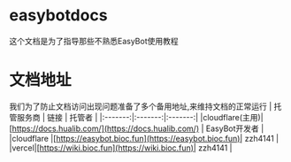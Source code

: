# easybotdocs
这个文档是为了指导那些不熟悉EasyBot使用教程
# 文档地址
我们为了防止文档访问出现问题准备了多个备用地址,来维持文档的正常运行
| 托管服务商 | 链接 | 托管者 |
|:-------:|:-------:|:-------:|
|cloudflare(主用)| [https://docs.hualib.com/](https://docs.hualib.com/)   |  EasyBot开发者  |
|cloudflare |[https://easybot.bioc.fun](https://easybot.bioc.fun)| zzh4141 |
|vercel|[https://wiki.bioc.fun](https://wiki.bioc.fun)| zzh4141 |
